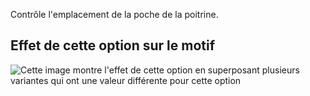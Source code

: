 Contrôle l'emplacement de la poche de la poitrine.

## Effet de cette option sur le motif

![Cette image montre l'effet de cette option en superposant plusieurs variantes qui ont une valeur différente pour cette option](carlton_chestpocketplacement_sample.svg "Effet de cette option sur le motif")
